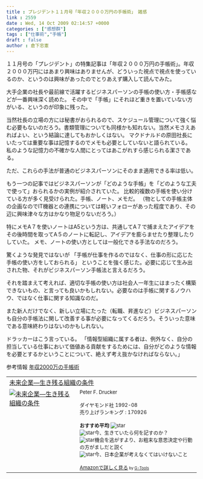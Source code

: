 ```yaml
---
title : プレジデント１１月号「年収２０００万円の手帳術」　雑感
link : 2559
date : Wed, 14 Oct 2009 02:14:57 +0000
categories : ["感想群"]
tags : ["仕事術","手帳"]
draft : false
author : 倉下忠憲
---
```


１１月号の「プレジデント」の特集記事は「年収２０００万円の手帳術」。年収２０００万円にはあまり興味はありませんが、どういった視点で視点を使っているのか、というのは興味があったのでとりあえず購入して読んでみた。

大手企業の社長や最前線で活躍するビジネスパーソンの手帳の使い方・手帳感などが一番興味深く読めた。
その中で「手帳」にそれほど重きを置いていない方がいる、というのが印象に残った。

当然社長の立場の方には秘書がおられるので、スケジュール管理について強く悩む必要もないのだろう。書類管理についても同様かも知れない。当然メモさえあればよい、という結論に達してもおかしくはない。
マクドナルドの原田社長にいたっては重要な事は記憶するのでメモも必要としていないと語られている。
私のような記憶力の不確かな人間にとってはあこがれすら感じられる潔さである。

ただ、これらの手法が普通のビジネスパーソンにそのまま適用できる率は低い。

もう一つの記事ではビジネスパーソンが「どのような手帳」を「どのような工夫で使って」おられるかの実例が紹介されていた。
比較的複数の手帳を使い分けている方が多く見受けられた。手帳、ノート、メモだ。
（物としての手帳主体の企画なのでIT機器との連携については軽いフォローがあった程度であり、その辺に興味津々な方はかなり物足りないだろう。）

特にメモA７を使いノートはA5という方は、共通してA７で捕まえたアイデアをその後時間を取ってA５のノートに転記し、アイデアを膨らませたり整理したりしていた。
メモ、ノートの使い方としては一般化できる手法なのだろう。

驚くような発見ではないが
「手帳が仕事を作るのではなく、仕事の形に応じた手帳の使い方をしておられる」
ということを強く感じた。必要に応じて生み出された物、それがビジネスパーソン手帳法と言えるだろう。

それを踏まえて考えれば、適切な手帳の使い方は社会人一年生にはまったく構築できないもの、と言っても良いかもしれない。必要なのは手帳に関するノウハウ、ではなく仕事に関する知識なのだ。

また新人だけでなく、新しい立場にたった（転職、昇進など）ビジネスパーソンも自分の手帳法に関して改善する事が必要になってくるだろう。そういった意味である意味終わりはないのかもしれない。

ドラッカーはこう言っている。
「情報型組織に属する者は、例外なく、自分の担当している仕事において価値ある貢献をするためには、自分がどのような情報を必要とするかということについて、絶えず考え抜かなければならない。」

参考情報
<a href="http://www.president.co.jp/pre/backnumber/2009/20091102/">年収2000万の手帳術</a>

<table  border="0" cellpadding="5"><tr><td colspan="2"><a href="http://www.amazon.co.jp/%E6%9C%AA%E6%9D%A5%E4%BC%81%E6%A5%AD%E2%80%95%E7%94%9F%E3%81%8D%E6%AE%8B%E3%82%8B%E7%B5%84%E7%B9%94%E3%81%AE%E6%9D%A1%E4%BB%B6-P-F-%E3%83%89%E3%83%A9%E3%83%83%E3%82%AB%E3%83%BC/dp/4478370869%3FSubscriptionId%3D15SMZCTB9V8NGR2TW082%26tag%3Drashita1000-22%26linkCode%3Dxm2%26camp%3D2025%26creative%3D165953%26creativeASIN%3D4478370869" target="_top">未来企業―生き残る組織の条件</a><img src='http://www.assoc-amazon.jp/e/ir?t=rashita1000-22&l=ur2&o=9' width='1' height='1' border='0' alt='' /></td></tr><tr><td valign="top"><a href="http://www.amazon.co.jp/%E6%9C%AA%E6%9D%A5%E4%BC%81%E6%A5%AD%E2%80%95%E7%94%9F%E3%81%8D%E6%AE%8B%E3%82%8B%E7%B5%84%E7%B9%94%E3%81%AE%E6%9D%A1%E4%BB%B6-P-F-%E3%83%89%E3%83%A9%E3%83%83%E3%82%AB%E3%83%BC/dp/4478370869%3FSubscriptionId%3D15SMZCTB9V8NGR2TW082%26tag%3Drashita1000-22%26linkCode%3Dxm2%26camp%3D2025%26creative%3D165953%26creativeASIN%3D4478370869" target="_top"><img src="http://ecx.images-amazon.com/images/I/2154XZC35QL._SL160_.jpg" border="0" alt="未来企業―生き残る組織の条件" /></a></td><td valign="top"><font size="-1">Peter F. Drucker <br /><br />ダイヤモンド社  1992-08<br />売り上げランキング : 170926<br /><br /><strong>おすすめ平均  </strong><img src="http://g-images.amazon.com/images/G/01/detail/stars-4-5.gif" alt="star" /><br /><img src="http://g-images.amazon.com/images/G/01/detail/stars-4-0.gif" alt="star" />今、生きていたら何を記すのか？<br /><img src="http://g-images.amazon.com/images/G/01/detail/stars-5-0.gif" alt="star" />機会を逃がすより、お粗末な意思決定や行動の方がましだと説く<br /><img src="http://g-images.amazon.com/images/G/01/detail/stars-5-0.gif" alt="star" />今、日本企業が考えなくてはいけないこと<br /><br /><a href="http://www.amazon.co.jp/%E6%9C%AA%E6%9D%A5%E4%BC%81%E6%A5%AD%E2%80%95%E7%94%9F%E3%81%8D%E6%AE%8B%E3%82%8B%E7%B5%84%E7%B9%94%E3%81%AE%E6%9D%A1%E4%BB%B6-P-F-%E3%83%89%E3%83%A9%E3%83%83%E3%82%AB%E3%83%BC/dp/4478370869%3FSubscriptionId%3D15SMZCTB9V8NGR2TW082%26tag%3Drashita1000-22%26linkCode%3Dxm2%26camp%3D2025%26creative%3D165953%26creativeASIN%3D4478370869" target="_top">Amazonで詳しく見る</a></font><font size="-2"> by <a href="http://www.goodpic.com/mt/aws/index.html" >G-Tools</a></font></td></tr></table>
